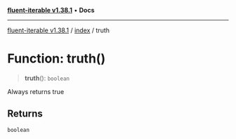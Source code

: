 [**fluent-iterable v1.38.1**](../../README.md) • **Docs**

***

[fluent-iterable v1.38.1](../../README.md) / [index](../README.md) / truth

# Function: truth()

> **truth**(): `boolean`

Always returns true

## Returns

`boolean`
